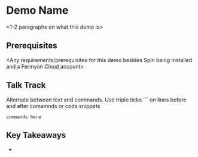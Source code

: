 # Demo Name

<1-2 paragraphs on what this demo is>

## Prerequisites

<Any requirements/prerequisites for this demo besides Spin being installed and a Fermyon Cloud account>
  
## Talk Track

Alternate between text and commands. Use triple ticks ``` on lines before and after comamnds or code snippets

```
commands here
```

## Key Takeaways

* <Bulleted list of what someone should learn from this demo>
